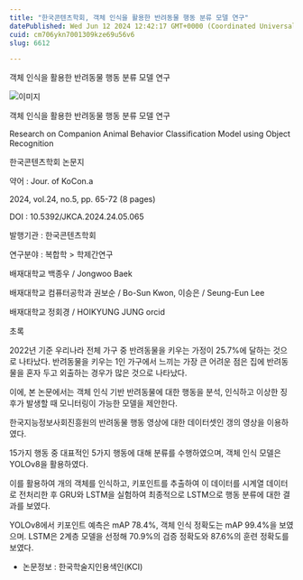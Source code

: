 ```yaml
---
title: "한국콘텐츠학회, 객체 인식을 활용한 반려동물 행동 분류 모델 연구"
datePublished: Wed Jun 12 2024 12:42:17 GMT+0000 (Coordinated Universal Time)
cuid: cm706ykn7001309kze69u56v6
slug: 6612

---
```



객체 인식을 활용한 반려동물 행동 분류 모델 연구

![이미지](https://cdn.hashnode.com/res/hashnode/image/upload/v1739260775912/aa3a16d9-0eb1-457f-a8b9-8c376124c15c.jpeg)

객체 인식을 활용한 반려동물 행동 분류 모델 연구

Research on Companion Animal Behavior Classification Model using Object Recognition

한국콘텐츠학회 논문지

약어 : Jour. of KoCon.a

2024, vol.24, no.5, pp. 65-72 (8 pages)

DOI : 10.5392/JKCA.2024.24.05.065

발행기관 : 한국콘텐츠학회

연구분야 : 복합학 > 학제간연구

배재대학교 백종우 / Jongwoo Baek

배재대학교 컴퓨터공학과 권보순 / Bo-Sun Kwon, 이승은 / Seung-Eun Lee

배재대학교 정회경 / HOIKYUNG JUNG orcid

초록

2022년 기준 우리나라 전체 가구 중 반려동물을 키우는 가정이 25.7%에 달하는 것으로 나타났다. 반려동물을 키우는 1인 가구에서 느끼는 가장 큰 어려운 점은 집에 반려동물을 혼자 두고 외출하는 경우가 많은 것으로 나타났다.

이에, 본 논문에서는 객체 인식 기반 반려동물에 대한 행동을 분석, 인식하고 이상한 징후가 발생할 때 모니터링이 가능한 모델을 제안한다.

한국지능정보사회진흥원의 반려동물 행동 영상에 대한 데이터셋인 갱의 영상을 이용하였다.

15가지 행동 중 대표적인 5가지 행동에 대해 분류를 수행하였으며, 객체 인식 모델은 YOLOv8을 활용하였다.

이를 활용하여 개의 객체를 인식하고, 키포인트를 추출하여 이 데이터를 시계열 데이터로 전처리한 후 GRU와 LSTM을 실험하여 최종적으로 LSTM으로 행동 분류에 대한 결과를 보였다.

YOLOv8에서 키포인트 예측은 mAP 78.4%, 객체 인식 정확도는 mAP 99.4%을 보였으며. LSTM은 2계층 모델을 선정해 70.9%의 검증 정확도와 87.6%의 훈련 정확도를 보였다.

* 논문정보 : 한국학술지인용색인(KCI)